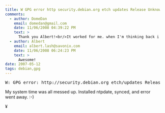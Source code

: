 ```yaml
---
title: W GPG error http security.debian.org etch updates Release Unknown error executing gpgv
comments:
  - author: DomeDan
    email: domedan@gmail.com
    date: 11/06/2008 04:39:22 PM
    text: >
      Thank you Albert!<br/>It worked for me. when I'm thinking back i remember that i saw this strange warning, something like "...in the future" when i were installing a package.<br/>And now it all makes sense! :)
  - author: Albert
    email: albert.lash@savonix.com
    date: 11/06/2008 06:24:23 PM
    text: >
      Awesome!
date: 2007-05-12
tags: debian,gpg
---
```

<pre>W: GPG error: http://security.debian.org etch/updates Release: Unknown error executing gpgv</pre>

My system time was all messed up. Installed ntpdate, synced, and error went away. :-)

¥

